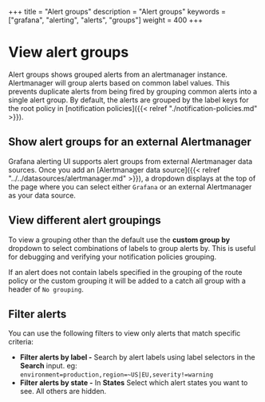 +++
title = "Alert groups"
description = "Alert groups"
keywords = ["grafana", "alerting", "alerts", "groups"]
weight = 400
+++

# View alert groups

Alert groups shows grouped alerts from an alertmanager instance. Alertmanager will group alerts based on common label values. This prevents duplicate alerts from being fired by grouping common alerts into a single alert group. By default, the alerts are grouped by the label keys for the root policy in [notification policies]({{< relref "./notification-policies.md" >}}).

## Show alert groups for an external Alertmanager

Grafana alerting UI supports alert groups from external Alertmanager data sources. Once you add an [Alertmanager data source]({{< relref "../../datasources/alertmanager.md" >}}), a dropdown displays at the top of the page where you can select either `Grafana` or an external Alertmanager as your data source.

## View different alert groupings

To view a grouping other than the default use the **custom group by** dropdown to select combinations of labels to group alerts by. This is useful for debugging and verifying your notification policies grouping.

If an alert does not contain labels specified in the grouping of the route policy or the custom grouping it will be added to a catch all group with a header of `No grouping`.

## Filter alerts

You can use the following filters to view only alerts that match specific criteria:

- **Filter alerts by label -** Search by alert labels using label selectors in the **Search** input. eg: `environment=production,region=~US|EU,severity!=warning`
- **Filter alerts by state -** In **States** Select which alert states you want to see. All others are hidden.
